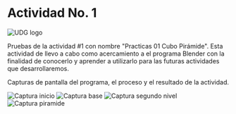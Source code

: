 # Actividad No. 1

![UDG logo](https://github.com/EthanZash/Simulacion_por_computadora_EthanZashuvath/assets/71675192/3bf298d7-b356-4cc5-979f-c883056c5c13)

Pruebas de la actividad #1 con nombre "Practicas 01 Cubo Pirámide". Esta actividad de llevo a cabo como acercamiento a el programa Blender con la finalidad de conocerlo y aprender a utilizarlo para las futuras actividades que desarrollaremos.

Capturas de pantalla del programa, el proceso y el resultado de la actividad.

![Captura inicio](https://github.com/EthanZash/Simulacion_por_computadora_EthanZashuvath/assets/71675192/a13ea7a8-7baa-4dea-bf4c-796fb53d12ec)
![Captura base](https://github.com/EthanZash/Simulacion_por_computadora_EthanZashuvath/assets/71675192/271bba5d-d241-42c9-b259-1e536ea3287c)
![Captura segundo nivel](https://github.com/EthanZash/Simulacion_por_computadora_EthanZashuvath/assets/71675192/c4774765-1d17-4c18-9c31-ff54e3e38217)
![Captura piramide](https://github.com/EthanZash/Simulacion_por_computadora_EthanZashuvath/assets/71675192/0b839c5c-4537-4ffe-9770-f5ec3838b0ba)
